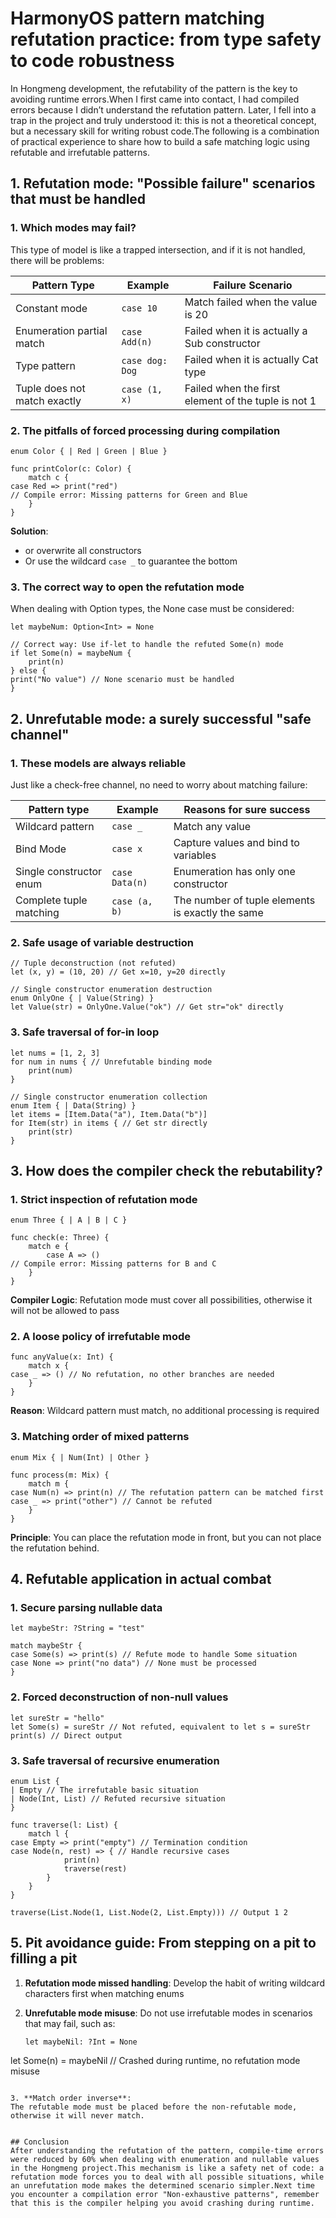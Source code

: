 # HarmonyOS pattern matching refutation practice: from type safety to code robustness

In Hongmeng development, the refutability of the pattern is the key to avoiding runtime errors.When I first came into contact, I had compiled errors because I didn’t understand the refutation pattern. Later, I fell into a trap in the project and truly understood it: this is not a theoretical concept, but a necessary skill for writing robust code.The following is a combination of practical experience to share how to build a safe matching logic using refutable and irrefutable patterns.


## 1. Refutation mode: "Possible failure" scenarios that must be handled

### 1. Which modes may fail?
This type of model is like a trapped intersection, and if it is not handled, there will be problems:

| Pattern Type | Example | Failure Scenario |
|----------------|---------------------|---------------------------|  
| Constant mode | `case 10` | Match failed when the value is 20 |
| Enumeration partial match | `case Add(n)` | Failed when it is actually a Sub constructor |
| Type pattern | `case dog: Dog` | Failed when it is actually Cat type |
| Tuple does not match exactly | `case (1, x)` | Failed when the first element of the tuple is not 1 |

### 2. The pitfalls of forced processing during compilation
```cj
enum Color { | Red | Green | Blue }

func printColor(c: Color) {
    match c {
case Red => print("red")
// Compile error: Missing patterns for Green and Blue
    }
}
```  
**Solution**:
- or overwrite all constructors
- Or use the wildcard `case _` to guarantee the bottom

### 3. The correct way to open the refutation mode
When dealing with Option types, the None case must be considered:
```cj
let maybeNum: Option<Int> = None

// Correct way: Use if-let to handle the refuted Some(n) mode
if let Some(n) = maybeNum {
    print(n)
} else {
print("No value") // None scenario must be handled
}
```  


## 2. Unrefutable mode: a surely successful "safe channel"

### 1. These models are always reliable
Just like a check-free channel, no need to worry about matching failure:

| Pattern type | Example | Reasons for sure success |
|----------------|---------------------|-------------------------|  
| Wildcard pattern | `case _` | Match any value |
| Bind Mode | `case x` | Capture values ​​and bind to variables |
| Single constructor enum | `case Data(n)` | Enumeration has only one constructor |
| Complete tuple matching | `case (a, b)` | The number of tuple elements is exactly the same |

### 2. Safe usage of variable destruction
```cj
// Tuple deconstruction (not refuted)
let (x, y) = (10, 20) // Get x=10, y=20 directly

// Single constructor enumeration destruction
enum OnlyOne { | Value(String) }
let Value(str) = OnlyOne.Value("ok") // Get str="ok" directly
```  

### 3. Safe traversal of for-in loop
```cj
let nums = [1, 2, 3]
for num in nums { // Unrefutable binding mode
    print(num)
}

// Single constructor enumeration collection
enum Item { | Data(String) }
let items = [Item.Data("a"), Item.Data("b")]
for Item(str) in items { // Get str directly
    print(str)
}
```  


## 3. How does the compiler check the rebutability?

### 1. Strict inspection of refutation mode
```cj
enum Three { | A | B | C }

func check(e: Three) {
    match e {
        case A => ()
// Compile error: Missing patterns for B and C
    }
}
```  
**Compiler Logic**: Refutation mode must cover all possibilities, otherwise it will not be allowed to pass

### 2. A loose policy of irrefutable mode
```cj
func anyValue(x: Int) {
    match x {
case _ => () // No refutation, no other branches are needed
    }
}
```  
**Reason**: Wildcard pattern must match, no additional processing is required

### 3. Matching order of mixed patterns
```cj
enum Mix { | Num(Int) | Other }

func process(m: Mix) {
    match m {
case Num(n) => print(n) // The refutation pattern can be matched first
case _ => print("other") // Cannot be refuted
    }
}
```  
**Principle**: You can place the refutation mode in front, but you can not place the refutation behind.


## 4. Refutable application in actual combat

### 1. Secure parsing nullable data
```cj
let maybeStr: ?String = "test"

match maybeStr {
case Some(s) => print(s) // Refute mode to handle Some situation
case None => print("no data") // None must be processed
}
```  

### 2. Forced deconstruction of non-null values
```cj
let sureStr = "hello"
let Some(s) = sureStr // Not refuted, equivalent to let s = sureStr
print(s) // Direct output
```  

### 3. Safe traversal of recursive enumeration
```cj
enum List {
| Empty // The irrefutable basic situation
| Node(Int, List) // Refuted recursive situation
}

func traverse(l: List) {
    match l {
case Empty => print("empty") // Termination condition
case Node(n, rest) => { // Handle recursive cases
            print(n)
            traverse(rest)
        }
    }
}

traverse(List.Node(1, List.Node(2, List.Empty))) // Output 1 2
```  


## 5. Pit avoidance guide: From stepping on a pit to filling a pit

1. **Refutation mode missed handling**:
Develop the habit of writing wildcard characters first when matching enums

2. **Unrefutable mode misuse**:
Do not use irrefutable modes in scenarios that may fail, such as:
   ```cj
   let maybeNil: ?Int = None
let Some(n) = maybeNil // Crashed during runtime, no refutation mode misuse
   ```  

3. **Match order inverse**:
The refutable mode must be placed before the non-refutable mode, otherwise it will never match.


## Conclusion
After understanding the refutation of the pattern, compile-time errors were reduced by 60% when dealing with enumeration and nullable values ​​in the Hongmeng project.This mechanism is like a safety net of code: a refutation mode forces you to deal with all possible situations, while an unrefutation mode makes the determined scenario simpler.Next time you encounter a compilation error "Non-exhaustive patterns", remember that this is the compiler helping you avoid crashing during runtime.
